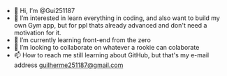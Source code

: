 - 👋 Hi, I’m @Gui251187
- 👀 I’m interested in learn everything in coding, and also want to build my own Gym app, but for ppl thats already advanced and don't need a motivation for it.
- 🌱 I’m currently learning front-end from the zero
- 💞️ I’m looking to collaborate on whatever a rookie can colaborate
- 📫 How to reach me still learning about GitHub, but that's my e-mail address guilherme251187@gmail.com

<!---
Gui251187/Gui251187 is a ✨ special ✨ repository because its `README.md` (this file) appears on your GitHub profile.
You can click the Preview link to take a look at your changes.
--->
